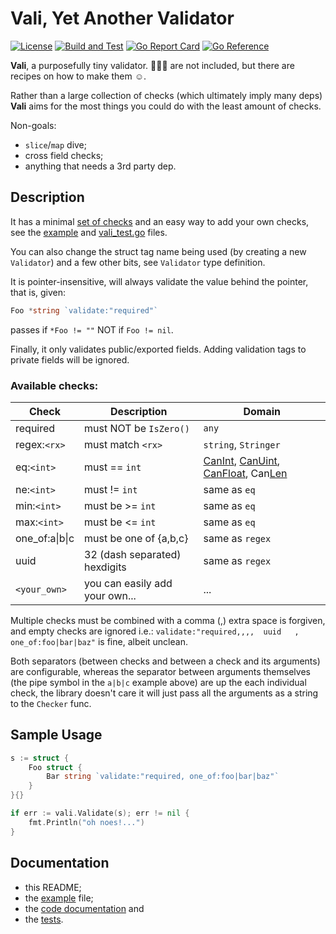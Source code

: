 # Vali, Yet Another **Vali**dator

[![License](https://img.shields.io/badge/License-MIT-blue.svg)](https://opensource.org/licenses/MIT)
[![Build and Test](https://github.com/alexaandru/vali/actions/workflows/ci.yml/badge.svg)](https://github.com/alexaandru/vali/actions/workflows/ci.yml)
[![Go Report Card](https://goreportcard.com/badge/github.com/alexaandru/vali)](https://goreportcard.com/report/github.com/alexaandru/vali)
[![Go Reference](https://pkg.go.dev/badge/github.com/alexaandru/vali.svg)](https://pkg.go.dev/github.com/alexaandru/vali)

**Vali**, a purposefully tiny validator. 🔋🔋🔋 are not included,
but there are recipes on how to make them ☺️.

Rather than a large collection of checks (which ultimately
imply many deps) **Vali** aims for the most things you could do
with the least amount of checks.

Non-goals:

- `slice`/`map` dive;
- cross field checks;
- anything that needs a 3rd party dep.

## Description

It has a minimal [set of checks](#available-checks) and
an easy way to add your own checks, see the [example](example_test.go) and
[vali_test.go](vali_test.go) files.

You can also change the struct tag name being used (by creating
a new `Validator`) and a few other bits, see `Validator` type
definition.

It is pointer-insensitive, will always validate the value
behind the pointer, that is, given:

```Go
Foo *string `validate:"required"`
```

passes if `*Foo != ""` NOT if `Foo != nil`.

Finally, it only validates public/exported fields. Adding validation
tags to private fields will be ignored.

### Available checks:

| Check          | Description                    | Domain                                                                                                                                                                                                        |
| -------------- | ------------------------------ | ------------------------------------------------------------------------------------------------------------------------------------------------------------------------------------------------------------- |
| required       | must NOT be `IsZero()`         | `any`                                                                                                                                                                                                         |
| regex:`<rx>`   | must match `<rx>`              | `string`, `Stringer`                                                                                                                                                                                          |
| eq:`<int>`     | must == `int`                  | [CanInt](https://pkg.go.dev/reflect#Value.CanInt), [CanUint](https://pkg.go.dev/reflect#Value.CanUint), [CanFloat](https://pkg.go.dev/reflect#Value.CanFloat), Can[Len](https://pkg.go.dev/reflect#Value.Len) |
| ne:`<int>`     | must != `int`                  | same as `eq`                                                                                                                                                                                                  |
| min:`<int>`    | must be >= `int`               | same as `eq`                                                                                                                                                                                                  |
| max:`<int>`    | must be <= `int`               | same as `eq`                                                                                                                                                                                                  |
| one_of:a\|b\|c | must be one of {a,b,c}         | same as `regex`                                                                                                                                                                                               |
| uuid           | 32 (dash separated) hexdigits  | same as `regex`                                                                                                                                                                                               |
| `<your_own>`   | you can easily add your own... | ...                                                                                                                                                                                                           |

Multiple checks must be combined with a comma (,) extra space
is forgiven, and empty checks are ignored i.e.:
`validate:"required,,,,  uuid   , one_of:foo|bar|baz"` is fine, albeit unclean.

Both separators (between checks and between a check and its arguments)
are configurable, whereas the separator between arguments themselves (the
pipe symbol in the `a|b|c` example above) are up the each individual check,
the library doesn't care it will just pass all the arguments as a string
to the `Checker` func.

## Sample Usage

```Go
s := struct {
	Foo struct {
		Bar string `validate:"required, one_of:foo|bar|baz"`
	}
}{}

if err := vali.Validate(s); err != nil {
    fmt.Println("oh noes!...")
}
```

## Documentation

- this README;
- the [example](example_test.go) file;
- the [code documentation](https://pkg.go.dev/github.com/alexaandru/vali) and
- the [tests](vali_test.go).
